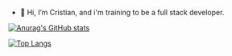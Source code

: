 - 👋 Hi, I’m Cristian,  and i'm training to be a full stack developer.

[![Anurag's GitHub stats](https://github-readme-stats.vercel.app/api?username=cristianemm96&show_icons=true&theme=tokyonight)](https://github.com/anuraghazra/github-readme-stats)


[![Top Langs](https://github-readme-stats.vercel.app/api/top-langs/?username=cristianemm96&langs_count=6)](https://github.com/anuraghazra/github-readme-stats)

